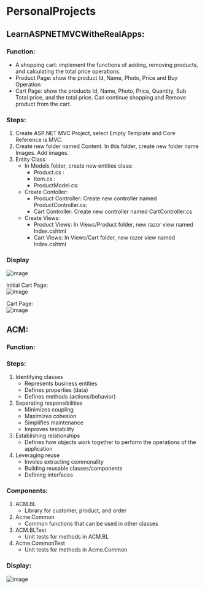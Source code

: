 # PersonalProjects
## LearnASPNETMVCWitheRealApps:
### Function:
- A shopping cart: implement the functions of adding, removing products, and calculating the total price operations.
- Product Page: show the product Id, Name, Photo, Price and Buy Operation
- Cart Page: show the products Id, Name, Photo, Price, Quantity, Sub Total price, and the total price. Can continue shopping and Remove product from the cart.


### Steps:
1. Create ASP.NET MVC Project, select Empty Template and Core Reference is MVC.
2. Create new folder named Content. In this folder, create new folder name Images. Add images.
3. Entity Class
    - In Models folder, create new entities class: 
      - Product.cs : 
      - Item.cs : 
      - ProductModel.cs:
     - Create Contoller:
       - Product Controller: Create new controller named ProductController.cs: 
       - Cart Controller: Create new controller named CartController.cs
     - Create Views:
        - Product Views: In Views/Product folder, new razor view named Index.cshtml
        - Cart Views: In Views/Cart folder, new razor view named Index.cshtml

### Display
![image](https://user-images.githubusercontent.com/25220204/161830513-98d5195c-4052-448f-bc88-088faeb72c8b.png)  

Initial Cart Page:  
![image](https://user-images.githubusercontent.com/25220204/161830953-76a4b45f-4623-4871-b884-bbb31d102502.png)  

Cart Page:  
![image](https://user-images.githubusercontent.com/25220204/161831599-0b329536-0a5b-4eb8-accf-c5f2ceb6b20f.png)  


## ACM:
### Function:


### Steps:
1. Identifying classes
    - Represents business entities
    - Defines properties (data)
    - Defines methods (actions/behavior)
2. Seperating responsibilities
    - Minimizes coupling
    - Maximizes cohesion
    - Simplifies maintenance
    - Improves testability
4. Establishing relationships
    - Defines how objects work together to perform the operations of the application
6. Leveraging reuse
    - Involes extracting commonality
    - Building reusable classes/components
    - Defining interfaces

### Components:
1. ACM.BL
    - Library for customer, product, and order
2. Acme.Common
    - Common functions that can be used in other classes
3. ACM.BLTest
    - Unit tests for methods in ACM.BL
4. Acme.CommonTest
    - Unit tests for methods in Acme.Common

### Display:
![image](https://user-images.githubusercontent.com/25220204/161826054-0928fcb4-9cff-490a-86b1-ff363721c594.png)


